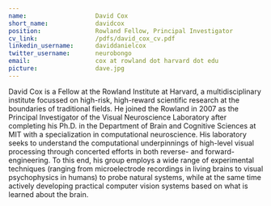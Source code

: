 ```yaml
---
name:                   David Cox
short_name:             davidcox
position:               Rowland Fellow, Principal Investigator
cv_link:                /pdfs/david_cox_cv.pdf
linkedin_username:      daviddanielcox
twitter_username:       neurobongo
email:                  cox at rowland dot harvard dot edu
picture:                dave.jpg
---
```



David Cox is a Fellow at the Rowland Institute at Harvard, a multidisciplinary institute focussed on high-risk, high-reward scientific research at the boundaries of traditional fields. He joined the Rowland in 2007 as the Principal Investigator of the Visual Neuroscience Laboratory after completing his Ph.D. in the Department of Brain and Cognitive Sciences at MIT with a specialization in computational neuroscience.  His laboratory seeks to understand the computational underpinnings of high-level visual processing through concerted efforts in both reverse- and forward-engineering.  To this end, his group employs a wide range of experimental techniques (ranging from microelectrode recordings in living brains to visual psychophysics in humans) to probe natural systems, while at the same time actively developing practical computer vision systems based on what is learned about the brain.